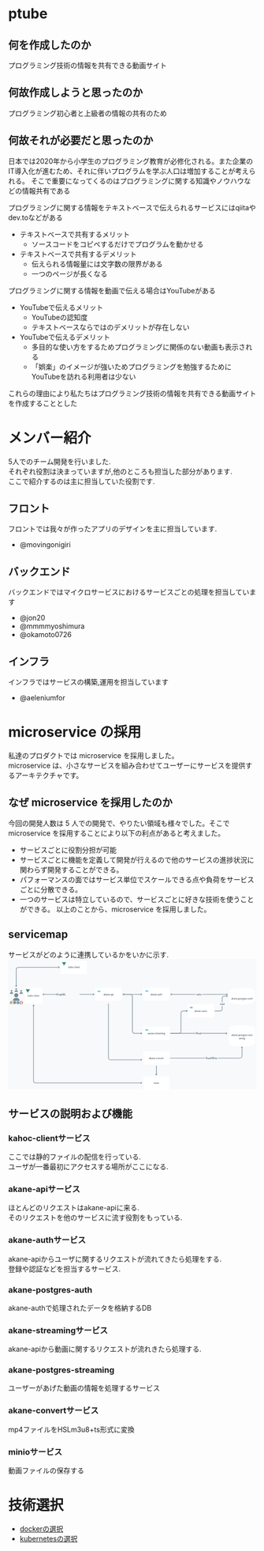 # ptube
## 何を作成したのか  
プログラミング技術の情報を共有できる動画サイト  
  
## 何故作成しようと思ったのか  
プログラミング初心者と上級者の情報の共有のため  
  
## 何故それが必要だと思ったのか  
日本では2020年から小学生のプログラミング教育が必修化される。また企業のIT導入化が進むため、それに伴いプログラムを学ぶ人口は増加することが考えられる。
そこで重要になってくるのはプログラミングに関する知識やノウハウなどの情報共有である  
  
プログラミングに関する情報をテキストベースで伝えられるサービスにはqiitaやdev.toなどがある  
- テキストベースで共有するメリット
    - ソースコードをコピペするだけでプログラムを動かせる
- テキストベースで共有するデメリット
    - 伝えられる情報量には文字数の限界がある
    - 一つのページが長くなる
  
プログラミングに関する情報を動画で伝える場合はYouTubeがある  
- YouTubeで伝えるメリット
    - YouTubeの認知度
    - テキストベースならではのデメリットが存在しない
- YouTubeで伝えるデメリット
    - 多目的な使い方をするためプログラミングに関係のない動画も表示される
    - 「娯楽」のイメージが強いためプログラミングを勉強するためにYouTubeを訪れる利用者は少ない
  
これらの理由により私たちはプログラミング技術の情報を共有できる動画サイトを作成することとした


# メンバー紹介
5人でのチーム開発を行いました.  
それぞれ役割は決まっていますが,他のところも担当した部分があります.  
ここで紹介するのは主に担当していた役割です.
## フロント
フロントでは我々が作ったアプリのデザインを主に担当しています.
- @movingonigiri
## バックエンド
バックエンドではマイクロサービスにおけるサービスごとの処理を担当しています
- @jon20
- @mmmmyoshimura
- @okamoto0726
## インフラ
インフラではサービスの構築,運用を担当しています
- @aeleniumfor
  

# microservice の採用

私達のプロダクトでは microservice を採用しました。  
microservice は、小さなサービスを組み合わせてユーザーにサービスを提供するアーキテクチャです。

## なぜ microservice を採用したのか

今回の開発人数は 5 人での開発で、やりたい領域も様々でした。そこで microservice を採用することにより以下の利点があると考えました。
- サービスごとに役割分担が可能
- サービスごとに機能を定義して開発が行えるので他のサービスの進捗状況に関わらず開発することができる。
- パフォーマンスの面ではサービス単位でスケールできる点や負荷をサービスごとに分散できる。
- 一つのサービスは特立しているので、サービスごとに好きな技術を使うことができる。
以上のことから、microservice を採用しました。

## servicemap
サービスがどのように連携しているかをいかに示す.  
![servicemap](https://github.com/empepenguin/ptube/blob/images/service-map.png)

## サービスの説明および機能

### kahoc-clientサービス
ここでは静的ファイルの配信を行っている.  
ユーザが一番最初にアクセスする場所がここになる.  

### akane-apiサービス
ほとんどのリクエストはakane-apiに来る.  
そのリクエストを他のサービスに流す役割をもっている.  

### akane-authサービス
akane-apiからユーザに関するリクエストが流れてきたら処理をする.  
登録や認証などを担当するサービス.  

### akane-postgres-auth
akane-authで処理されたデータを格納するDB  

### akane-streamingサービス
akane-apiから動画に関するリクエストが流れきたら処理する.  

### akane-postgres-streaming
ユーザーがあげた動画の情報を処理するサービス  

### akane-convertサービス
mp4ファイルをHSLm3u8+ts形式に変換  

### minioサービス
動画ファイルの保存する  

# 技術選択
- [dockerの選択](./infra/docker.md)
- [kubernetesの選択](./infra/k8s.md) 
